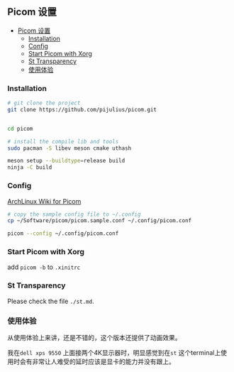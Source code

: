 ## Picom 设置

   * [Picom 设置](#picom-设置)
      * [Installation](#installation)
      * [Config](#config)
      * [Start Picom with Xorg](#start-picom-with-xorg)
      * [St Transparency](#st-transparency)
      * [使用体验](#使用体验)

### Installation

```bash
# git clone the project
git clone https://github.com/pijulius/picom.git


cd picom

# install the compile lib and tools
sudo pacman -S libev meson cmake uthash

meson setup --buildtype=release build
ninja -C build
```

### Config
[ArchLinux Wiki for Picom](https://wiki.archlinux.org/title/Picom#Disable_shadows_for_some_windows)

```bash
# copy the sample config file to ~/.config
cp ~/Software/picom/picom.sample.conf ~/.config/picom.conf

picom --config ~/.config/picom.conf
```

### Start Picom with Xorg
add `picom -b` to `.xinitrc`

### St Transparency
Please check the file `./st.md`.


### 使用体验

从使用体验上来讲，还是不错的，这个版本还提供了动画效果。

我在`dell xps 9550` 上面接两个4K显示器时，明显感觉到在`st` 这个terminal上使用时会有非常让人难受的延时应该是显卡的能力并没有跟上。


